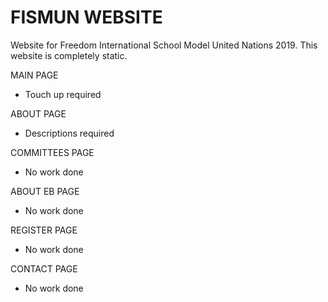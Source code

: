 # FISMUN WEBSITE
Website for Freedom International School Model United Nations 2019.
This website is completely static.


MAIN PAGE
- Touch up required

ABOUT PAGE
- Descriptions required

COMMITTEES PAGE
- No work done

ABOUT EB PAGE
- No work done

REGISTER PAGE
- No work done

CONTACT PAGE
- No work done